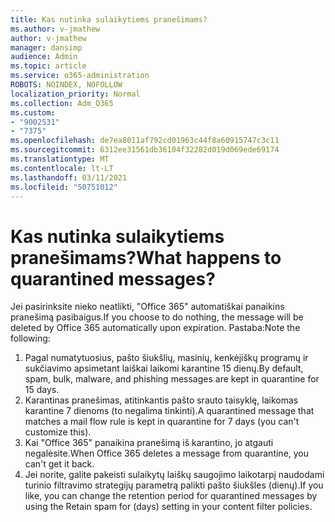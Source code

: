 ```yaml
---
title: Kas nutinka sulaikytiems pranešimams?
ms.author: v-jmathew
author: v-jmathew
manager: dansimp
audience: Admin
ms.topic: article
ms.service: o365-administration
ROBOTS: NOINDEX, NOFOLLOW
localization_priority: Normal
ms.collection: Adm_O365
ms.custom:
- "9002531"
- "7375"
ms.openlocfilehash: de7ea8011af792cd01963c44f8a60915747c3c11
ms.sourcegitcommit: 6312ee31561db36104f32282d019d069ede69174
ms.translationtype: MT
ms.contentlocale: lt-LT
ms.lasthandoff: 03/11/2021
ms.locfileid: "50751012"
---
```

# <a name="what-happens-to-quarantined-messages"></a><span data-ttu-id="0dede-102">Kas nutinka sulaikytiems pranešimams?</span><span class="sxs-lookup"><span data-stu-id="0dede-102">What happens to quarantined messages?</span></span>

<span data-ttu-id="0dede-103">Jei pasirinksite nieko neatlikti, "Office 365" automatiškai panaikins pranešimą pasibaigus.</span><span class="sxs-lookup"><span data-stu-id="0dede-103">If you choose to do nothing, the message will be deleted by Office 365 automatically upon expiration.</span></span> <span data-ttu-id="0dede-104">Pastaba:</span><span class="sxs-lookup"><span data-stu-id="0dede-104">Note the following:</span></span>

1. <span data-ttu-id="0dede-105">Pagal numatytuosius, pašto šiukšlių, masinių, kenkėjiškų programų ir sukčiavimo apsimetant laiškai laikomi karantine 15 dienų.</span><span class="sxs-lookup"><span data-stu-id="0dede-105">By default, spam, bulk, malware, and phishing messages are kept in quarantine for 15 days.</span></span>
2. <span data-ttu-id="0dede-106">Karantinas pranešimas, atitinkantis pašto srauto taisyklę, laikomas karantine 7 dienoms (to negalima tinkinti).</span><span class="sxs-lookup"><span data-stu-id="0dede-106">A quarantined message that matches a mail flow rule is kept in quarantine for 7 days (you can't customize this).</span></span>
3. <span data-ttu-id="0dede-107">Kai "Office 365" panaikina pranešimą iš karantino, jo atgauti negalėsite.</span><span class="sxs-lookup"><span data-stu-id="0dede-107">When Office 365 deletes a message from quarantine, you can't get it back.</span></span>
4. <span data-ttu-id="0dede-108">Jei norite, galite pakeisti sulaikytų laiškų saugojimo laikotarpį naudodami turinio filtravimo strategijų parametrą palikti pašto šiukšles (dienų).</span><span class="sxs-lookup"><span data-stu-id="0dede-108">If you like, you can change the retention period for quarantined messages by using the Retain spam for (days) setting in your content filter policies.</span></span>
